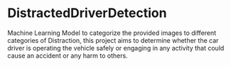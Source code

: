 # DistractedDriverDetection
Machine Learning Model to categorize the provided images to different categories of Distraction, this project aims to determine whether the car driver is operating the vehicle safely or engaging in any activity that could cause an accident or any harm to others.
